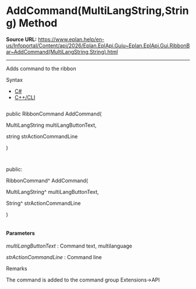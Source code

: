 # AddCommand(MultiLangString,String) Method

**Source URL:** https://www.eplan.help/en-us/Infoportal/Content/api/2026/Eplan.EplApi.Guiu~Eplan.EplApi.Gui.RibbonBar~AddCommand(MultiLangString,String).html

---

Adds command to the ribbon

Syntax

- [C#](#i-syntax-CS)
- [C++/CLI](#i-syntax-CPP2005)

```
```
public RibbonCommand AddCommand( 

   MultiLangString multiLangButtonText,

   string strActionCommandLine

)
```
```

```
```
public:

RibbonCommand^ AddCommand( 

   MultiLangString^ multiLangButtonText,

   String^ strActionCommandLine

)
```
```

#### Parameters

*multiLangButtonText*
:   Command text, multilanguage

*strActionCommandLine*
:   Command line

Remarks

The command is added to the command group Extensions->API
